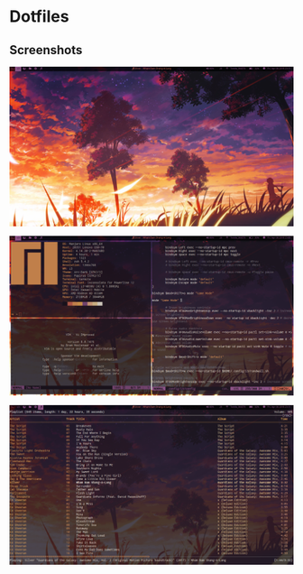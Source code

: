 # Dotfiles

## Screenshots

![clean](screenshots/clean.png)

![dirty](screenshots/dirty.png)

![music](screenshots/music.png)
